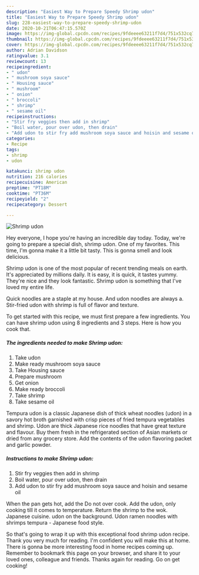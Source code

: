 ```yaml
---
description: "Easiest Way to Prepare Speedy Shrimp udon"
title: "Easiest Way to Prepare Speedy Shrimp udon"
slug: 228-easiest-way-to-prepare-speedy-shrimp-udon
date: 2020-10-21T06:47:15.570Z
image: https://img-global.cpcdn.com/recipes/9fdeeee63211f7d4/751x532cq70/shrimp-udon-recipe-main-photo.jpg
thumbnail: https://img-global.cpcdn.com/recipes/9fdeeee63211f7d4/751x532cq70/shrimp-udon-recipe-main-photo.jpg
cover: https://img-global.cpcdn.com/recipes/9fdeeee63211f7d4/751x532cq70/shrimp-udon-recipe-main-photo.jpg
author: Adrian Davidson
ratingvalue: 3.1
reviewcount: 13
recipeingredient:
- " udon"
- " mushroom soya sauce"
- " Housing sauce"
- " mushroom"
- " onion"
- " broccoli"
- " shrimp"
- " sesame oil"
recipeinstructions:
- "Stir fry veggies then add in shrimp"
- "Boil water, pour over udon, then drain"
- "Add udon to stir fry add mushroom soya sauce and hoisin and sesame oil"
categories:
- Recipe
tags:
- shrimp
- udon

katakunci: shrimp udon 
nutrition: 216 calories
recipecuisine: American
preptime: "PT18M"
cooktime: "PT36M"
recipeyield: "2"
recipecategory: Dessert

---
```



![Shrimp udon](https://img-global.cpcdn.com/recipes/9fdeeee63211f7d4/751x532cq70/shrimp-udon-recipe-main-photo.jpg)

Hey everyone, I hope you're having an incredible day today. Today, we're going to prepare a special dish, shrimp udon. One of my favorites. This time, I'm gonna make it a little bit tasty. This is gonna smell and look delicious.

Shrimp udon is one of the most popular of recent trending meals on earth. It's appreciated by millions daily. It is easy, it is quick, it tastes yummy. They're nice and they look fantastic. Shrimp udon is something that I've loved my entire life.

Quick noodles are a staple at my house. And udon noodles are always a. Stir-fried udon with shrimp is full of flavor and texture.


To get started with this recipe, we must first prepare a few ingredients. You can have shrimp udon using 8 ingredients and 3 steps. Here is how you cook that.

<!--inarticleads1-->

##### The ingredients needed to make Shrimp udon:

1. Take  udon
1. Make ready  mushroom soya sauce
1. Take  Housing sauce
1. Prepare  mushroom
1. Get  onion
1. Make ready  broccoli
1. Take  shrimp
1. Take  sesame oil


Tempura udon is a classic Japanese dish of thick wheat noodles (udon) in a savory hot broth garnished with crisp pieces of fried tempura vegetables and shrimp. Udon are thick Japanese rice noodles that have great texture and flavour. Buy them fresh in the refrigerated section of Asian markets or dried from any grocery store. Add the contents of the udon flavoring packet and garlic powder. 

<!--inarticleads2-->

##### Instructions to make Shrimp udon:

1. Stir fry veggies then add in shrimp
1. Boil water, pour over udon, then drain
1. Add udon to stir fry add mushroom soya sauce and hoisin and sesame oil


When the pan gets hot, add the Do not over cook. Add the udon, only cooking till it comes to temperature. Return the shrimp to the wok. Japanese cuisine. udon on the background. Udon ramen noodles with shrimps tempura - Japanese food style. 

So that's going to wrap it up with this exceptional food shrimp udon recipe. Thank you very much for reading. I'm confident you will make this at home. There is gonna be more interesting food in home recipes coming up. Remember to bookmark this page on your browser, and share it to your loved ones, colleague and friends. Thanks again for reading. Go on get cooking!
